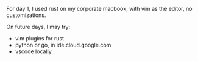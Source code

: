 For day 1, I used rust on my corporate macbook, with vim as the editor, no customizations.

On future days, I may try:
- vim plugins for rust
- python or go, in ide.cloud.google.com
- vscode locally

